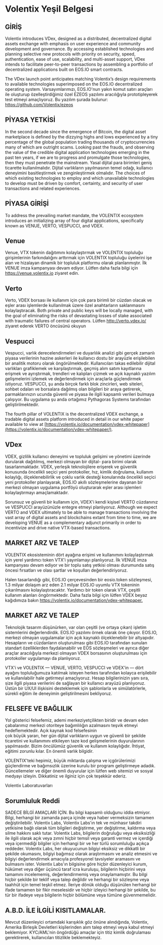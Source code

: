 # Volentix Yeşil Belgesi

## GİRİŞ

Volentix introduces VDex, designed as a distributed, decentralized digital assets exchange with emphasis on user experience and community development and governance. By accessing established technologies and planning selective new protocols with priority on security, speed, authentication, ease of use, scalability, and multi-asset support, VDex intends to facilitate peer-to-peer transactions by assembling a portfolio of decentralized applications built on EOS.IO smart contracts.

The VDex launch point anticipates matching Volentix’s design requirements to available technologies superimposed on the EOS.IO decentralized operating system. Varsayımlarımızı, EOS.IO'nun yakın komut satırı araçları ile oluşturup özelleştirdiğimiz özel EZEOS yazılımı aracılığıyla prototipleyerek test etmeyi amaçlıyoruz. Bu yazılım şurada bulunur: https://github.com/Volentix/ezeos

## PİYASA YETKİSİ

In the second decade since the emergence of Bitcoin, the digital asset marketplace is defined by the dizzying highs and lows experienced by a tiny percentage of the global population trading thousands of cryptocurrencies many of which are outright scams. Looking past the frauds, and observing the value of the credible digital application technologies emerging in the past ten years, if we are to progress and promulgate those technologies, then they must penetrate the mainstream. Yasal dijital para birimleri geniş ticarette kullanılmalıdır. Dijital varlıkların yayılmasının temel odağı, kullanıcı deneyimini basitleştirmek ve zenginleştirmek olmalıdır. The choices of which existing technologies to employ and which unavailable technologies to develop must be driven by comfort, certainty, and security of user  
transactions and related experiences.

## PİYASA GİRİŞİ

To address the prevailing market mandate, the VOLENTIX ecosystem introduces an initializing array of four digital applications, specifically known as VENUE, VERTO, VESPUCCI, and VDEX.

## Venue

Venue, VTX tokenin dağıtımını kolaylaştırmak ve VOLENTIX topluluğu girişimlerinin farkındalığını arttırmak için VOLENTIX topluluğu üyelerini işe alan ve hizalayan dinamik bir topluluk platformu olarak planlanmıştır. İlk VENUE imza kampanyası devam ediyor. Lütfen daha fazla bilgi için <https://venue.volentix.io> ziyaret edin.

## Verto

Verto, VDEX borsası ile kullanım için çok para birimli bir cüzdan olacak ve eşler arası işlemlerde kullanılmak üzere özel anahtarların saklanmasını kolaylaştıracak. Both private and public keys will be locally managed, with the goal of eliminating the risks of devastating losses of stake associated with traumatic failures of central operators. Lütfen <http://verto.vdex.io/> ziyaret ederek VERTO öncüsünü okuyun

## Vespucci

Vespucci, varlık derecelendirmeleri ve duyarlılık analizi gibi gerçek zamanlı piyasa verilerinin hazine askerleri ile kullanıcı dostu bir arayüzle erişilebilen bir analitik motoru olarak öngörülmektedir. Kullanıcıları takas edilebilir dijital varlıkları grafiklemek ve karşılaştırmak, geçmiş alım satım kayıtlarına erişmek ve ayrıştırmak, trendleri ve kalıpları çizmek ve açık kaynaklı yazılım gelişmelerini izlemek ve değerlendirmek için araçlarla güçlendirmek istiyoruz. VESPUCCI, şu anda birçok farklı blok zincirleri, web siteleri, sohbet odaları ve borsalara dağılmış olan bilgileri bir araya getirerek, parmaklarınızın ucunda güvenli ve piyasa ile ilgili kapsamlı verileri bulmaya çalışıyor. Bu uygulama şu anda ortağımız Pythagoras Systems tarafından geliştirilmektedir.

The fourth pillar of VOLENTIX is the decentralized VDEX exchange, a tradable digital assets platform introduced in detail in our white paper available to view at [https://volentix.io/documentation/vdex-whitepaper](https://volentix.io/documentation/vdex-whitepaper/).

## VDex

VDEX, gizlilik kullanıcı deneyimi ve topluluk gelişimi ve yönetimi üzerinde durularak dağıtılmış, merkezi olmayan bir dijital- para birimi olarak tasarlanmaktadır. VDEX, yerleşik teknolojilere erişerek ve güvenlik konusunda öncelikli seçici yeni protokoller, hız, kimlik doğrulama, kullanım kolaylığı, ölçeklenebilirlik ve çoklu varlık desteği konularında öncelikli seçici yeni protokoller planlayarak, EOS.IO akıllı sözleşmelerine dayanan bir merkezi olmayan uygulama portföyü oluşturarak eşler arası işlemleri kolaylaştırmayı amaçlamaktadır.

Sorunsuz ve güvenli bir kullanım için, VDEX'i kendi kişisel VERTO cüzdanınız ve VESPUCCI arayüzünüzle entegre etmeyi planlıyoruz. Although we expect VERTO and VDEX ultimately to be able to manage transactions involving the vast array of digital assets and blockchains extant from time to time, we are developing VENUE as a complementary adjunct primarily in order to incentivize and drive native VTX-based transactions.

## MARKET ARZ VE TALEP

VOLENTIX ekosisteminin dört ayağına erişimi ve kullanımını kolaylaştırmak için yerel yardımcı token VTX'i yayınlamayı planlıyoruz. İlk VENUE imza kampanyası devam ediyor ve bir toplu satış yetkisi olması durumunda satış öncesi fırsatları ve olası şartlar ve koşulları değerlendiriyoruz.

Halen tasarlandığı gibi, EOS.IO çerçevesinden bir eosio.token sözleşmesi, 1.3 milyar dolaşım arz eden 2.1 milyar EOS.IO uyumlu VTX tokeninin çıkarılmasını kolaylaştıracaktır. Yardımcı bir token olarak VTX, çeşitli kullanım alanları öngörmektedir. Daha fazla bilgi için lütfen VDEX beyaz kağıdımıza bakın <https://volentix.io/documentation/vdex-whitepaper.>

## MARKET ARZ VE TALEP

Teknolojik tasarım düşünürken, var olan çeşitli (ve ortaya çıkan) işletim sistemlerini değerlendirdik. EOS.IO yazılımı örnek olarak öne çıkıyor. EOS.IO, merkezi olmayan uygulamalar için açık kaynaklı ölçeklenebilir bir altyapıdır. Hesapların ve cüzdanların oluşturulması gibi EOS.IO tarafından sunulan standart özelliklerden faydalanabilir ve EOS sözleşmeleri ve ayrıca diğer araçlar aracılığıyla merkezi olmayan VDEX borsasının oluşturulması için protokoller uygulamayı da planlıyoruz.

VTX'i ve VOLENTIX — VENUE, VERTO, VESPUCCI ve VDEX'in — dört ayağını topluluğumuza katılmak isteyen herkes tarafından kolayca erişilebilir ve kullanılabilir hale getirmeyi amaçlıyoruz. Hesap bilgilerinizin yanı sıra, size ilgili piyasa verilerini de sağlayan bir kullanıcı arayüzü planlıyoruz. Üstün bir UX/UI ilişkisini desteklemek için şablonlarla ve simülatörlerle, sürekli eğitim ile deneyimin geliştirilmesini bekliyoruz.

## FELSEFE VE BAĞLILIK

Yol gösterici felsefemiz, ademi merkeziyetçilikten biridir ve devam eden çabalarımız merkezi otoriteye bağımlılığın azalmasını teşvik etmeyi hedeflemektedir. Açık kaynak kod felsefesinin  
çok büyük yararı, her gün dijital varlıkların uygun ve güvenli bir şekilde ticaretini ve kullanımını etkileyen taze kod gelişmelerinin duyurularının yapılmasıdır. Bizim öncülümüz güvenlik ve kullanım kolaylığıdır. İhtiyat, eğitimi zorunlu kılar. En önemli varlık bilgidir.

VOLENTIX'teki hepimiz, büyük miktarda çalışma ve içgörülerimizi güçlendirme ve bağımsızlık üzerine kurulu bir program geliştirmeye adadık. Güncellemeler ve diğer önemli duyurular için lütfen web sitemizi ve sosyal medyayı izleyin. Dikkatiniz ve ilginiz için çok teşekkür ederiz.

Volentix Laboratuvarları

## Sorumluluk Reddi

SADECE BİLGİ AMAÇLARI İÇİN. Bu bilgi kapsamlı olduğunu iddia etmiyor. Bilgi, herhangi bir zamanda parça içinde veya haber vermeksizin tamamen değiştirilebilir. Volentix Labs, Volentix Labs'ın tek ve münhasır takdiri yetkisine bağlı olarak tüm bilgileri değiştirme, yer değiştirme, kaldırma veya silme hakkını saklı tutar. Volentix Labs, bilgilerin doğruluğu veya eksiksizliği ile ilgili olarak açık veya zımni hiçbir temsil veya garanti vermez ve içerdiği veya içermediği bilgiler için herhangi bir ve her türlü sorumluluğu açıkça reddeder. Volentix Labs, her okuyucunun bilgiyi eksiksiz ve dikkatli bir şekilde okumasını, bilgiyi bağımsız olarak araştırmasını ve analiz etmesini ve bilgiyi değerlendirmek amacıyla profesyonel tavsiyeler aramasını ve bulmasını ister. Volentix Labs'ın bilgisine göre hiçbir düzenleyici kurum, hükümet veya diğer üçüncü taraf icra kuruluşu, bilgilerin hiçbirini veya tamamını incelememiş, değerlendirmemiş veya onaylamamıştır. Bu bilgi hiçbir şekilde bir teklif veya talep değildir ve herhangi bir sözleşme veya taahhüt için temel teşkil etmez. İleriye dönük olduğu düşünülen herhangi bir ifade tamamen bir fikir meselesidir ve hiçbir izleyici herhangi bir şekilde, bu tür bir ifadeye veya bilgilerin hiçbir bölümüne veya tümüne güvenmemelidir.

## A.B.D. İLE İLGİLİ KISITLAMALAR.

Mevcut düzenleyici ortamdaki karışıklık göz önüne alındığında, Volentix, Amerika Birleşik Devletleri kişilerinden alım talep etmeyi veya kabul etmeyi beklemiyor. KYC/AML'nin öngördüğü amaçlar için titiz kimlik doğrulaması gerektirerek, kullanıcıları titizlikle beklemekteyiz.
